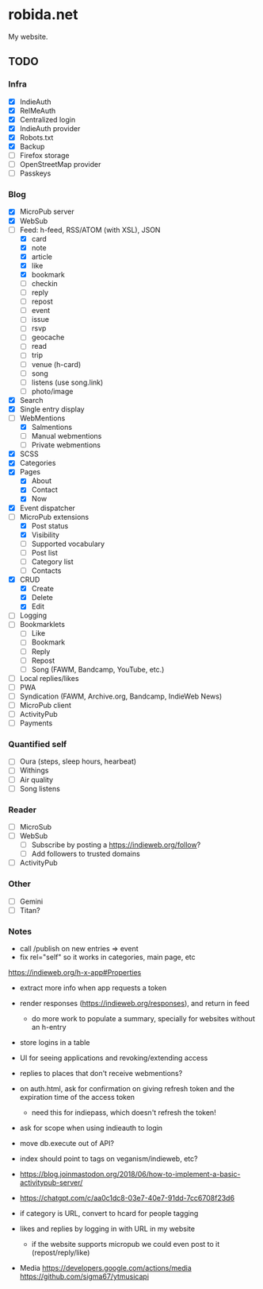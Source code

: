 # robida.net

My website.

## TODO

### Infra

- [X] IndieAuth
- [X] RelMeAuth
- [X] Centralized login
- [X] IndieAuth provider
- [X] Robots.txt
- [X] Backup
- [ ] Firefox storage
- [ ] OpenStreetMap provider
- [ ] Passkeys

### Blog

- [X] MicroPub server
- [X] WebSub
- [ ] Feed: h-feed, RSS/ATOM (with XSL), JSON
  - [X] card
  - [X] note
  - [X] article
  - [X] like
  - [X] bookmark
  - [ ] checkin
  - [ ] reply
  - [ ] repost
  - [ ] event
  - [ ] issue
  - [ ] rsvp
  - [ ] geocache
  - [ ] read
  - [ ] trip
  - [ ] venue (h-card)
  - [ ] song
  - [ ] listens (use song.link)
  - [ ] photo/image
- [X] Search
- [X] Single entry display
- [ ] WebMentions
  - [X] Salmentions
  - [ ] Manual webmentions
  - [ ] Private webmentions
- [X] SCSS
- [X] Categories
- [X] Pages
  - [X] About
  - [X] Contact
  - [X] Now
- [X] Event dispatcher
- [ ] MicroPub extensions
  - [X] Post status
  - [X] Visibility
  - [ ] Supported vocabulary
  - [ ] Post list
  - [ ] Category list
  - [ ] Contacts
- [X] CRUD
  - [X] Create
  - [X] Delete
  - [X] Edit
- [ ] Logging
- [ ] Bookmarklets
  - [ ] Like
  - [ ] Bookmark
  - [ ] Reply
  - [ ] Repost
  - [ ] Song (FAWM, Bandcamp, YouTube, etc.)
- [ ] Local replies/likes
- [ ] PWA
- [ ] Syndication (FAWM, Archive.org, Bandcamp, IndieWeb News)
- [ ] MicroPub client
- [ ] ActivityPub
- [ ] Payments

### Quantified self

- [ ] Oura (steps, sleep hours, hearbeat)
- [ ] Withings
- [ ] Air quality
- [ ] Song listens

### Reader

- [ ] MicroSub
- [ ] WebSub
  - [ ] Subscribe by posting a https://indieweb.org/follow?
  - [ ] Add followers to trusted domains
- [ ] ActivityPub

### Other

- [ ] Gemini
- [ ] Titan?

### Notes

- call /publish on new entries => event
- fix rel="self" so it works in categories, main page, etc

https://indieweb.org/h-x-app#Properties
- extract more info when app requests a token

- render responses (https://indieweb.org/responses), and return in feed
    - do more work to populate a summary, specially for websites without an h-entry

- store logins in a table
- UI for seeing applications and revoking/extending access

- replies to places that don't receive webmentions?

- on auth.html, ask for confirmation on giving refresh token and the expiration time of the access token
    - need this for indiepass, which doesn't refresh the token!

- ask for scope when using indieauth to login

- move db.execute out of API?
- index should point to tags on veganism/indieweb, etc?
- https://blog.joinmastodon.org/2018/06/how-to-implement-a-basic-activitypub-server/
- https://chatgpt.com/c/aa0c1dc8-03e7-40e7-91dd-7cc6708f23d6
- if category is URL, convert to hcard for people tagging
- likes and replies by logging in with URL in my website
    - if the website supports micropub we could even post to it (repost/reply/like)

- Media
https://developers.google.com/actions/media
https://github.com/sigma67/ytmusicapi
